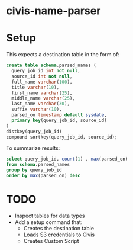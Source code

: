 civis-name-parser
=================


# Setup

This expects a destination table in the form of:

```sql
create table schema.parsed_names (
  query_job_id int not null,
  source_id int not null,
  full_name varchar(100),
  title varchar(10),
  first_name varchar(25),
  middle_name varchar(25),
  last_name varchar(30),
  suffix varchar(10),
  parsed_on timestamp default sysdate,
  primary key(query_job_id, source_id)
)
distkey(query_job_id)
compound sortkey(query_job_id, source_id);
```

To summarize results:

```sql
select query_job_id, count(1) , max(parsed_on)
from schema.parsed_names
group by query_job_id
order by max(parsed_on) desc
```

# TODO

* Inspect tables for data types
* Add a setup command that:
  * Creates the destination table
  * Loads S3 credentials to Civis
  * Creates Custom Script


